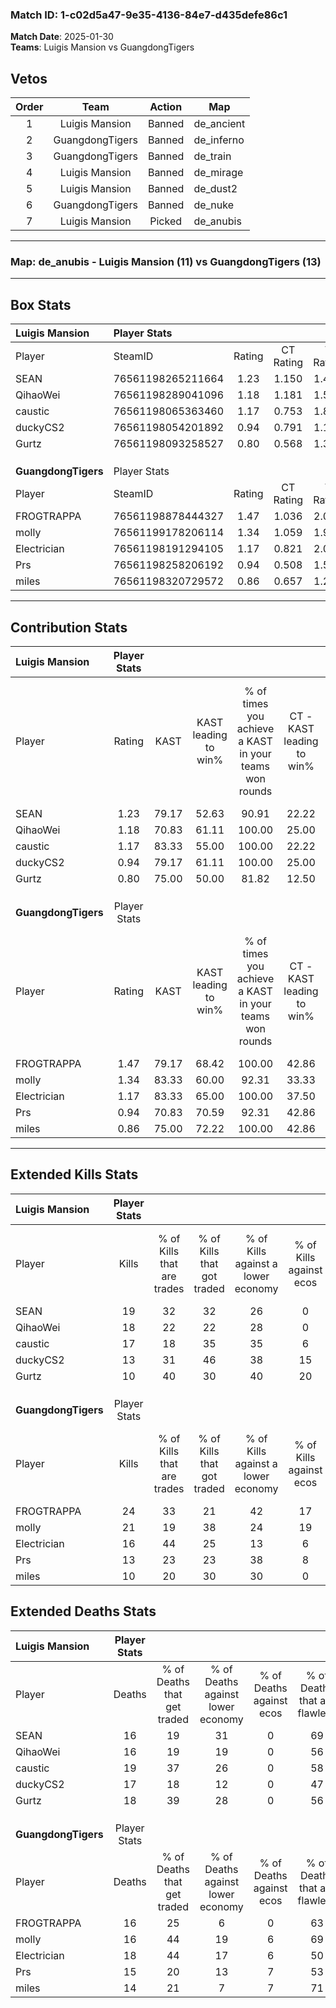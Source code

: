 ### Match ID: 1-c02d5a47-9e35-4136-84e7-d435defe86c1  
**Match Date**: 2025-01-30  
**Teams**: Luigis Mansion vs GuangdongTigers  

## Vetos  

| Order | Team | Action | Map |
| :---: | :--: | :----: | --- |
| 1 | Luigis Mansion | Banned | de_ancient |
| 2 | GuangdongTigers | Banned | de_inferno |
| 3 | GuangdongTigers | Banned | de_train |
| 4 | Luigis Mansion | Banned | de_mirage |
| 5 | Luigis Mansion | Banned | de_dust2 |
| 6 | GuangdongTigers | Banned | de_nuke |
| 7 | Luigis Mansion | Picked | de_anubis |

---  

### **Map**: de_anubis - Luigis Mansion (11) vs GuangdongTigers (13)  
---  

## Box Stats  

| **Luigis Mansion**  | Player Stats      |        |           |          |       |      |       |         |        |      |     |
| :- | :- | :-: | :-: | :-: | :-: | :-: | :-: | :-: | :-: | :-: | :-: |
| Player              | SteamID           | Rating | CT Rating | T Rating | KAST  | ADR  | Kills | Assists | Deaths | K/D  | HS% |
| SEAN                | 76561198265211664 |  1.23  |   1.150   |  1.442   | 79.17 | 76.3 |  19   |    4    |   16   | 1.19 | 52  |
| QihaoWei            | 76561198289041096 |  1.18  |   1.181   |  1.537   | 70.83 | 90.6 |  18   |    4    |   16   | 1.13 | 22  |
| caustic             | 76561198065363460 |  1.17  |   0.753   |  1.898   | 83.33 | 87.5 |  17   |    7    |   19   | 0.89 | 41  |
| duckyCS2            | 76561198054201892 |  0.94  |   0.791   |  1.183   | 79.17 | 61.0 |  13   |    4    |   17   | 0.76 | 69  |
| Gurtz               | 76561198093258527 |  0.80  |   0.568   |  1.353   | 75.00 | 66.5 |  10   |    5    |   18   | 0.56 | 70  |
|                     |                   |        |           |          |       |      |       |         |        |      |     |
|                     |                   |        |           |          |       |      |       |         |        |      |     |
|                     |                   |        |           |          |       |      |       |         |        |      |     |
| **GuangdongTigers** | Player Stats      |        |           |          |       |      |       |         |        |      |     |
| Player              | SteamID           | Rating | CT Rating | T Rating | KAST  | ADR  | Kills | Assists | Deaths | K/D  | HS% |
| FROGTRAPPA          | 76561198878444327 |  1.47  |   1.036   |  2.088   | 79.17 | 97.6 |  24   |    3    |   16   | 1.50 | 45  |
| molly               | 76561199178206114 |  1.34  |   1.059   |  1.925   | 83.33 | 79.1 |  21   |    3    |   16   | 1.31 | 61  |
| Electrician         | 76561198191294105 |  1.17  |   0.821   |  2.022   | 83.33 | 87.0 |  16   |   10    |   18   | 0.89 | 56  |
| Prs                 | 76561198258206192 |  0.94  |   0.508   |  1.521   | 70.83 | 60.5 |  13   |    8    |   15   | 0.87 | 46  |
| miles               | 76561198320729572 |  0.86  |   0.657   |  1.206   | 75.00 | 57.9 |  10   |    5    |   14   | 0.71 | 30  |
---  

## Contribution Stats  

| **Luigis Mansion**  | Player Stats |       |                      |                                                        |                           |                                                             |                          |                                                            |
| :- | :-: | :-: | :-: | :-: | :-: | :-: | :-: | :-: |
| Player              |    Rating    | KAST  | KAST leading to win% | % of times you achieve a KAST in your teams won rounds | CT - KAST leading to win% | CT - % of times you achieve a KAST in your teams won rounds | T - KAST leading to win% | T - % of times you achieve a KAST in your teams won rounds |
| SEAN                |     1.23     | 79.17 |        52.63         |                         90.91                          |           22.22           |                           100.00                            |          80.00           |                           88.89                            |
| QihaoWei            |     1.18     | 70.83 |        61.11         |                         100.00                         |           25.00           |                           100.00                            |          90.00           |                           100.00                           |
| caustic             |     1.17     | 83.33 |        55.00         |                         100.00                         |           22.22           |                           100.00                            |          81.82           |                           100.00                           |
| duckyCS2            |     0.94     | 79.17 |        61.11         |                         100.00                         |           25.00           |                           100.00                            |          90.00           |                           100.00                           |
| Gurtz               |     0.80     | 75.00 |        50.00         |                         81.82                          |           12.50           |                            50.00                            |          80.00           |                           88.89                            |
|                     |              |       |                      |                                                        |                           |                                                             |                          |                                                            |
|                     |              |       |                      |                                                        |                           |                                                             |                          |                                                            |
|                     |              |       |                      |                                                        |                           |                                                             |                          |                                                            |
| **GuangdongTigers** | Player Stats |       |                      |                                                        |                           |                                                             |                          |                                                            |
| Player              |    Rating    | KAST  | KAST leading to win% | % of times you achieve a KAST in your teams won rounds | CT - KAST leading to win% | CT - % of times you achieve a KAST in your teams won rounds | T - KAST leading to win% | T - % of times you achieve a KAST in your teams won rounds |
| FROGTRAPPA          |     1.47     | 79.17 |        68.42         |                         100.00                         |           42.86           |                           100.00                            |          83.33           |                           100.00                           |
| molly               |     1.34     | 83.33 |        60.00         |                         92.31                          |           33.33           |                           100.00                            |          81.82           |                           90.00                            |
| Electrician         |     1.17     | 83.33 |        65.00         |                         100.00                         |           37.50           |                           100.00                            |          83.33           |                           100.00                           |
| Prs                 |     0.94     | 70.83 |        70.59         |                         92.31                          |           42.86           |                           100.00                            |          90.00           |                           90.00                            |
| miles               |     0.86     | 75.00 |        72.22         |                         100.00                         |           42.86           |                           100.00                            |          90.91           |                           100.00                           |
---  

## Extended Kills Stats  

| **Luigis Mansion**  | Player Stats |                            |                            |                                    |                         |                              |                                 |                                       |                    |           |
| :- | :-: | :-: | :-: | :-: | :-: | :-: | :-: | :-: | :-: | :-: |
| Player              |    Kills     | % of Kills that are trades | % of Kills that got traded | % of Kills against a lower economy | % of Kills against ecos | % of Kills that are flawless | % of Kills that are close duels | % of Kills that are assisted by flash | Pistol Round Kills | AWP Kills |
| SEAN                |      19      |             32             |             32             |                 26                 |            0            |              58              |                0                |                   5                   |         2          |     0     |
| QihaoWei            |      18      |             22             |             22             |                 28                 |            0            |              89              |                0                |                   0                   |         2          |    15     |
| caustic             |      17      |             18             |             35             |                 35                 |            6            |              41              |               12                |                   0                   |         3          |     0     |
| duckyCS2            |      13      |             31             |             46             |                 38                 |           15            |              77              |                8                |                   0                   |         1          |     0     |
| Gurtz               |      10      |             40             |             30             |                 40                 |           20            |              50              |               10                |                   0                   |         1          |     0     |
|                     |              |                            |                            |                                    |                         |                              |                                 |                                       |                    |           |
|                     |              |                            |                            |                                    |                         |                              |                                 |                                       |                    |           |
|                     |              |                            |                            |                                    |                         |                              |                                 |                                       |                    |           |
| **GuangdongTigers** | Player Stats |                            |                            |                                    |                         |                              |                                 |                                       |                    |           |
| Player              |    Kills     | % of Kills that are trades | % of Kills that got traded | % of Kills against a lower economy | % of Kills against ecos | % of Kills that are flawless | % of Kills that are close duels | % of Kills that are assisted by flash | Pistol Round Kills | AWP Kills |
| FROGTRAPPA          |      24      |             33             |             21             |                 42                 |           17            |              58              |                0                |                   4                   |         1          |     1     |
| molly               |      21      |             19             |             38             |                 24                 |           19            |              48              |               10                |                   0                   |         0          |     0     |
| Electrician         |      16      |             44             |             25             |                 13                 |            6            |              56              |                6                |                   0                   |         4          |     0     |
| Prs                 |      13      |             23             |             23             |                 38                 |            8            |              69              |                8                |                   8                   |         1          |     0     |
| miles               |      10      |             20             |             30             |                 30                 |            0            |              60              |                0                |                   0                   |         1          |     7     |
## Extended Deaths Stats  

| **Luigis Mansion**  | Player Stats |                             |                                   |                          |                               |                            |                           |               |
| :- | :-: | :-: | :-: | :-: | :-: | :-: | :-: | :-: |
| Player              |    Deaths    | % of Deaths that get traded | % of Deaths against lower economy | % of Deaths against ecos | % of Deaths that are flawless | % of Deaths that are close | % of Deaths while blinded | Deaths to AWP |
| SEAN                |      16      |             19              |                31                 |            0             |              69               |             6              |             0             |       2       |
| QihaoWei            |      16      |             19              |                19                 |            0             |              56               |             13             |             0             |       1       |
| caustic             |      19      |             37              |                26                 |            0             |              58               |             0              |             0             |       1       |
| duckyCS2            |      17      |             18              |                12                 |            0             |              47               |             0              |             0             |       3       |
| Gurtz               |      18      |             39              |                28                 |            0             |              56               |             6              |            11             |       2       |
|                     |              |                             |                                   |                          |                               |                            |                           |               |
|                     |              |                             |                                   |                          |                               |                            |                           |               |
|                     |              |                             |                                   |                          |                               |                            |                           |               |
| **GuangdongTigers** | Player Stats |                             |                                   |                          |                               |                            |                           |               |
| Player              |    Deaths    | % of Deaths that get traded | % of Deaths against lower economy | % of Deaths against ecos | % of Deaths that are flawless | % of Deaths that are close | % of Deaths while blinded | Deaths to AWP |
| FROGTRAPPA          |      16      |             25              |                 6                 |            0             |              63               |             13             |             0             |       5       |
| molly               |      16      |             44              |                19                 |            6             |              69               |             6              |             6             |       2       |
| Electrician         |      18      |             44              |                17                 |            6             |              50               |             0              |             0             |       0       |
| Prs                 |      15      |             20              |                13                 |            7             |              53               |             0              |             0             |       5       |
| miles               |      14      |             21              |                 7                 |            7             |              71               |             7              |             0             |       2       |

